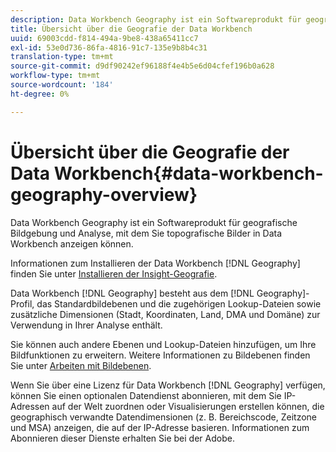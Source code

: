 ```yaml
---
description: Data Workbench Geography ist ein Softwareprodukt für geografische Bildgebung und Analyse, mit dem Sie topografische Bilder in Data Workbench anzeigen können.
title: Übersicht über die Geografie der Data Workbench
uuid: 69003cdd-f814-494a-9be8-438a65411cc7
exl-id: 53e0d736-86fa-4816-91c7-135e9b8b4c31
translation-type: tm+mt
source-git-commit: d9df90242ef96188f4e4b5e6d04cfef196b0a628
workflow-type: tm+mt
source-wordcount: '184'
ht-degree: 0%

---
```


# Übersicht über die Geografie der Data Workbench{#data-workbench-geography-overview}

Data Workbench Geography ist ein Softwareprodukt für geografische Bildgebung und Analyse, mit dem Sie topografische Bilder in Data Workbench anzeigen können.

Informationen zum Installieren der Data Workbench [!DNL Geography] finden Sie unter [Installieren der Insight-Geografie](../../home/c-geo-oview/c-inst-geo/c-inst-geo.md).

Data Workbench [!DNL Geography] besteht aus dem [!DNL Geography]-Profil, das Standardbildebenen und die zugehörigen Lookup-Dateien sowie zusätzliche Dimensionen (Stadt, Koordinaten, Land, DMA und Domäne) zur Verwendung in Ihrer Analyse enthält.

Sie können auch andere Ebenen und Lookup-Dateien hinzufügen, um Ihre Bildfunktionen zu erweitern. Weitere Informationen zu Bildebenen finden Sie unter [Arbeiten mit Bildebenen](https://docs.adobe.com/content/help/en/data-workbench/using/client/imagery-layers/c-ustd-img-layers.html).

Wenn Sie über eine Lizenz für Data Workbench [!DNL Geography] verfügen, können Sie einen optionalen Datendienst abonnieren, mit dem Sie IP-Adressen auf der Welt zuordnen oder Visualisierungen erstellen können, die geographisch verwandte Datendimensionen (z. B. Bereichscode, Zeitzone und MSA) anzeigen, die auf der IP-Adresse basieren. Informationen zum Abonnieren dieser Dienste erhalten Sie bei der Adobe.
